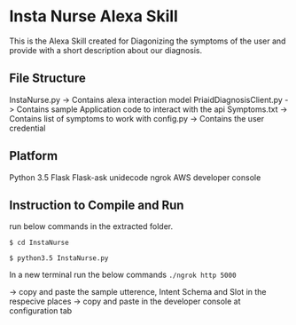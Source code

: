 # Insta Nurse Alexa Skill

This is the Alexa Skill created for Diagonizing the symptoms of the user and provide with a short description about our diagnosis.

## File Structure
InstaNurse.py			-> Contains alexa interaction model
PriaidDiagnosisClient.py	-> Contains sample Application code to interact with the api
Symptoms.txt			-> Contains list of symptoms to work with
config.py			-> Contains the user credential 


## Platform
Python 3.5
Flask
Flask-ask
unidecode
ngrok
AWS developer console

## Instruction to Compile and Run

run below commands in the extracted folder.

`$ cd InstaNurse`

`$ python3.5 InstaNurse.py`

In a new terminal run the below commands
`./ngrok http 5000`

-> copy and paste the sample utterence, Intent Schema and Slot in the respecive places
-> copy and paste in the developer console at configuration tab

